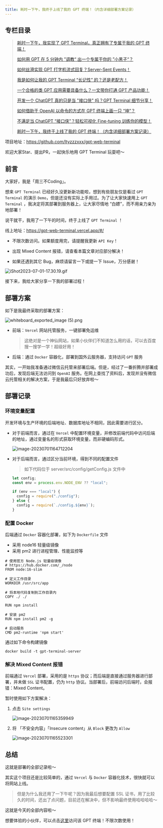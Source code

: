 ```yaml
---
title: 耗时一下午，我终于上线了我的 GPT 终端！（内含详细部署方案记录）
---
```


## 专栏目录

> [耗时一下午，我实现了 GPT Terminal，真正拥有了专属于我的 GPT 终端！](https://juejin.cn/post/7243252896392151097)
>
> [如何用 GPT 在 5 分钟内 ”调教“ 出一个专属于你的 ”小黑子“？](https://juejin.cn/post/7244174817679573047)
> 
> [如何丝滑实现 GPT 打字机流式回复？Server-Sent Events！](https://juejin.cn/post/7244604894408933432)
> 
> [我是如何让我的 GPT Terminal “长记性” 的？还是老配方！](https://juejin.cn/post/7245812754027823160)
>
> [一个合格的类 GPT 应用需要具备什么？一文带你打通 GPT 产品功能！](https://juejin.cn/post/7246435689419604026)
> 
> [开发一个 ChatGPT 真的只是当 "接口侠" 吗？GPT Terminal 细节分享！](https://juejin.cn/post/7246917539766091837)
> 
> [如何借助于 OpenAI 以命令的方式在 GPT 终端上画一只 “坤”？](https://juejin.cn/post/7247167843498115130)
>
> [不满足当 ChatGPT “接口侠”？轻松可视化 Fine-tuning 训练你的模型！](https://juejin.cn/post/7247906556229828645)
>
> [耗时一下午，我终于上线了我的 GPT 终端！（内含详细部署方案记录）](https://juejin.cn/post/7250639505527504933)

项目地址：<https://github.com/ltyzzzxxx/gpt-web-terminal>

欢迎大家Star、提出PR，一起快乐地用 GPT Terminal 玩耍吧～

## 前言

大家好，我是「周三不Coding」。

想来 `GPT Terminal` 已经好久没更新新功能啦，想到有些朋友仅是看过 `GPT Terminal` 的演示 `Demo`，但是还没有实际上手用过。为了让大家快速用上 `GPT Terminal` ，我决定将其部署到服务器上，让大家尽情地 “白嫖”，而不用亲力亲为地部署！

说干就干，我用了一下午的时间，终于上线了 `GPT Terminal` ！

线上地址：<https://gpt-web-terminal.vercel.app/#/>

-   不限次数访问。如果额度用完，请提醒我更新 `API Key`！
   
-   出现 Mixed Content 报错，请查看本篇文章对应部分解决！
  
-   如果还遇到其它 Bug，麻烦请留言一下或提一下 Issue，万分感谢！


![iShot2023-07-01-17.30.19.gif](https://p6-juejin.byteimg.com/tos-cn-i-k3u1fbpfcp/a14611afb5674dd095003a512a60df68~tplv-k3u1fbpfcp-watermark.image?)


接下来，我给大家分享一下我的部署过程！

## 部署方案

如下是我最终采取的部署方案：

![whiteboard_exported_image (5).png](https://p1-juejin.byteimg.com/tos-cn-i-k3u1fbpfcp/43e47d72af314b18a1d8cd04fab308c0~tplv-k3u1fbpfcp-watermark.image?)
-   前端：`Vercel` 网站托管服务，一键部署免运维

    > 这绝对是一个神仙网站，如果小伙伴们不知道怎么用的话，可以去百度搜一搜学一学！超级好用！

-   后端：通过 `Docker` 容器化，部署到国外云服务器，支持访问 `GPT` 服务

其实，一开始我准备通过微信云托管来部署后端。但是，经过了一番折腾并部署成功后，发现后端无法访问到 `OpenAI` 服务。在网上查找了资料后，发现并没有微信云托管相关的解决方案，于是我最后只好放弃啦～

## 部署记录

### 环境变量配置

开发环境与生产环境的后端地址、数据库地址不相同，因此需要进行区分。

-   对于前端而言，通过在 `Vercel` 中配置环境变量，并修改前端代码中访问后端的地址，通过变量名的形式获取环境变量，而非硬编码形式。

    ![image-20230701164712204](https://p3-juejin.byteimg.com/tos-cn-i-k3u1fbpfcp/09bc4a45b2d342b590e8e1a7bd910383~tplv-k3u1fbpfcp-zoom-1.image)

<!---->

-   对于后端而言，通过区分当前环境，得到不同的配置文件

    > 如下代码位于 server/src/config/getConfig.js 文件中

    ```js
    let config;
    const env = process.env.NODE_ENV ?? "local";
    ​
    if (env === "local") {
      config = require("./config");
    } else {
      config = require(`./config.${env}`);
    }
    ```

### 配置 Docker

后端通过 `Docker` 容器化部署，如下为 `Dockerfile` 文件

-   采用 node16 轻量级镜像
-   采用 pm2 进行进程管理、性能监控等

```
# 使用官方 Node.js 轻量级镜像
# https://hub.docker.com/_/node
FROM node:16-slim
​
# 定义工作目录
WORKDIR /usr/src/app
​
# 将本地代码复制到工作目录内
COPY ./ ./
​
RUN npm install
​
# 安装 pm2
RUN npm install pm2 -g
​
# 启动服务
CMD pm2-runtime 'npm start'
```

通过如下命令构建镜像

```
docker build -t gpt-terminal-server
```

### 解决 Mixed Content 报错

前端通过 `Vercel` 部署，采用的是 `https` 协议；而后端是直接通过服务器进行部署，并未做 `SSL` 证书配置，仍为 `http` 协议。当部署后，前端访问后端时，会报错：Mixed Content。

暂时使用如下方案解决：

1.  点击 `Site settings`

    ![image-20230701165359949](https://p3-juejin.byteimg.com/tos-cn-i-k3u1fbpfcp/5349b69b70ee499b919287dcf55d0565~tplv-k3u1fbpfcp-zoom-1.image)

<!---->

2.  将 「不安全内容」「Insecure content」从 `Block` 更改为 `Allow`

    ![image-20230701165523301](https://p3-juejin.byteimg.com/tos-cn-i-k3u1fbpfcp/2c043b7afd494b72b36a33f315ed2ae1~tplv-k3u1fbpfcp-zoom-1.image)

## 总结

这就是部署的全部记录啦～

其实这个项目还是比较简单的，通过 `Vercel` 与 `Docker` 容器化技术，很快就可以将网站上线。

> 但是为什么我还用了一下午呢？因为我最后想要配置 SSL 证书，用了比较久的时间，还出了点问题，目前还在解决中，但不影响最终使用哈哈哈哈～

这就是今天的全部内容啦～

想要体验的小伙伴，可以点击[这里](https://gpt-web-terminal.vercel.app/#/)访问该 GPT 终端！不限次数使用！